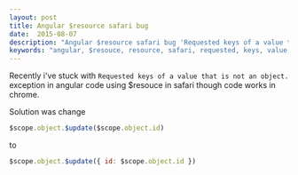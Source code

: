 ```yaml
---
layout: post
title: Angular $resource safari bug
date:  2015-08-07
description: "Angular $resource safari bug 'Requested keys of a value that is not an object'"
keywords: "angular, $resouce, resource, safari, requested, keys, value, object"
---
```


Recently i've stuck with `Requested keys of a value that is not an object.` exception
in angular code using $resouce in safari though code works in chrome.

Solution was change

```javascript
$scope.object.$update($scope.object.id)
```

to

```javascript
$scope.object.$update({ id: $scope.object.id })
```
